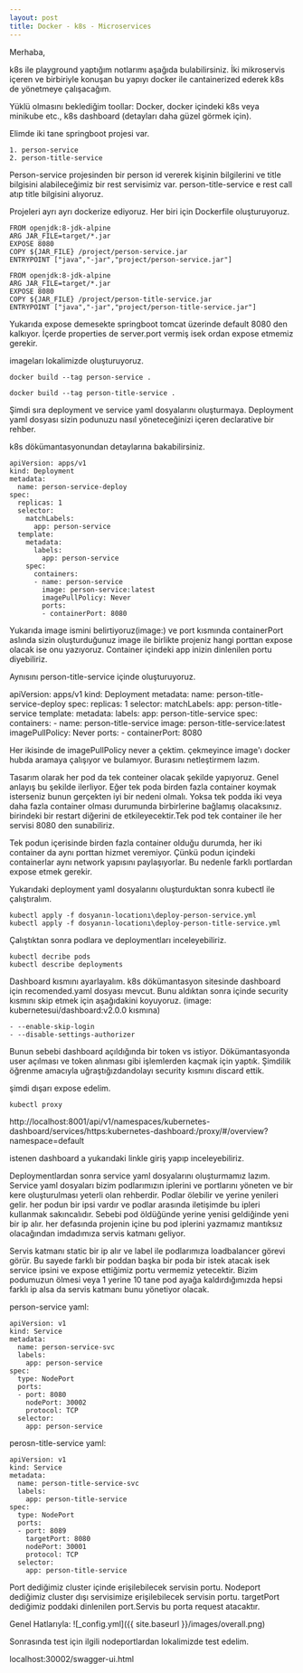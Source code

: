 ```yaml
---
layout: post
title: Docker - k8s - Microservices
---
```


Merhaba,

k8s ile playground yaptığım notlarımı aşağıda bulabilirsiniz. İki mikroservis içeren ve birbiriyle konuşan bu yapıyı docker ile cantainerized ederek k8s de yönetmeye çalışacağım.

Yüklü olmasını beklediğim toollar: Docker, docker içindeki k8s veya minikube etc., k8s dashboard (detayları daha güzel görmek için).

Elimde iki tane springboot projesi var. 

	1. person-service
	2. person-title-service

Person-service projesinden bir person id vererek kişinin bilgilerini ve title bilgisini alabileceğimiz bir rest servisimiz var. person-title-service e rest call atıp title bilgisini alıyoruz.

Projeleri ayrı ayrı dockerize ediyoruz. Her biri için Dockerfile oluşturuyoruz.


	FROM openjdk:8-jdk-alpine
	ARG JAR_FILE=target/*.jar
	EXPOSE 8080
	COPY ${JAR_FILE} /project/person-service.jar
	ENTRYPOINT ["java","-jar","project/person-service.jar"]

	FROM openjdk:8-jdk-alpine
	ARG JAR_FILE=target/*.jar
	EXPOSE 8080
	COPY ${JAR_FILE} /project/person-title-service.jar
	ENTRYPOINT ["java","-jar","project/person-title-service.jar"]

Yukarıda expose demesekte springboot tomcat üzerinde default 8080 den kalkıyor. İçerde properties de server.port vermiş isek ordan expose etmemiz gerekir.

imageları lokalimizde oluşturuyoruz.

	docker build --tag person-service .

	docker build --tag person-title-service .
	
Şimdi sıra deployment ve service yaml dosyalarını oluşturmaya. Deployment yaml dosyası sizin podunuzu nasıl yöneteceğinizi içeren declarative bir rehber. 

k8s dökümantasyonundan detaylarına bakabilirsiniz. 

	apiVersion: apps/v1
	kind: Deployment
	metadata:
	  name: person-service-deploy
	spec:
	  replicas: 1
	  selector:
		matchLabels:
		  app: person-service
	  template:
		metadata:
		  labels: 
			app: person-service
		spec: 
		  containers:
		  - name: person-service
			image: person-service:latest
			imagePullPolicy: Never
			ports:
			- containerPort: 8080

Yukarıda image ismini belirtiyoruz(image:) ve port kısmında containerPort aslında sizin oluşturduğunuz image ile birlikte projeniz hangi porttan expose olacak ise onu yazıyoruz. Container içindeki app inizin dinlenilen portu diyebiliriz.

Aynısını person-title-service içinde oluşturuyoruz.

apiVersion: apps/v1
kind: Deployment
metadata:
  name: person-title-service-deploy
spec:
  replicas: 1
  selector:
    matchLabels:
      app: person-title-service
  template:
    metadata:
      labels: 
        app: person-title-service
    spec: 
      containers:
      - name: person-title-service
        image: person-title-service:latest
        imagePullPolicy: Never
        ports:
        - containerPort: 8080

Her ikisinde de imagePullPolicy never a çektim. çekmeyince image'ı docker hubda aramaya çalışıyor ve bulamıyor. Burasını netleştirmem lazım.

Tasarım olarak her pod da tek conteiner olacak şekilde yapıyoruz. Genel anlayış bu şekilde ilerliyor. Eğer tek poda birden fazla container koymak isterseniz bunun gerçekten iyi bir nedeni olmalı. Yoksa tek podda iki veya daha fazla container olması durumunda birbirlerine bağlamış olacaksınız. birindeki bir restart diğerini de etkileyecektir.Tek pod tek container ile her servisi 8080 den sunabiliriz. 

Tek podun içerisinde birden fazla container olduğu durumda, her iki container da aynı porttan hizmet veremiyor. Çünkü podun içindeki containerlar aynı network yapısını paylaşıyorlar. Bu nedenle farklı portlardan expose etmek gerekir.

Yukarıdaki deployment yaml dosyalarını oluşturduktan sonra kubectl ile çalıştıralım.

	kubectl apply -f dosyanın-locationı\deploy-person-service.yml
	kubectl apply -f dosyanın-locationı\deploy-person-title-service.yml

Çalıştıktan sonra podlara ve deploymentları inceleyebiliriz.

	kubectl decribe pods
	kubectl describe deployments
	
Dashboard kısmını ayarlayalım. k8s dökümantasyon sitesinde dashboard için recomended.yaml dosyası mevcut. Bunu aldıktan sonra içinde security kısmını skip etmek için aşağıdakini koyuyoruz. (image: kubernetesui/dashboard:v2.0.0 kısmına)

	- --enable-skip-login
    - --disable-settings-authorizer

Bunun sebebi dashboard açıldığında bir token vs istiyor. Dökümantasyonda user açılması ve token alınması gibi işlemlerden kaçmak için yaptık. Şimdilik öğrenme amacıyla uğraştığızdandolayı security kısmını discard ettik.

şimdi dışarı expose edelim.

	kubectl proxy

http://localhost:8001/api/v1/namespaces/kubernetes-dashboard/services/https:kubernetes-dashboard:/proxy/#/overview?namespace=default

istenen dashboard a yukarıdaki linkle giriş yapıp inceleyebiliriz.

Deploymentlardan sonra service yaml dosyalarını oluşturmamız lazım. Service yaml dosyaları bizim podlarımızın iplerini ve portlarını yöneten ve bir kere oluşturulması yeterli olan rehberdir. Podlar ölebilir ve yerine yenileri gelir. her podun bir ipsi vardır ve podlar arasında iletişimde bu ipleri kullanmak sakıncalıdır. Sebebi pod öldüğünde yerine yenisi geldiğinde yeni bir ip alır. her defasında projenin içine bu pod iplerini yazmamız mantıksız olacağından imdadımıza servis katmanı geliyor.

Servis katmanı static bir ip alır ve label ile podlarımıza loadbalancer görevi görür. Bu sayede farklı bir poddan başka bir poda bir istek atacak isek service ipsini ve expose ettiğimiz portu vermemiz yetecektir. Bizim podumuzun ölmesi veya 1 yerine 10 tane pod ayağa kaldırdığımızda hepsi farklı ip alsa da servis katmanı bunu yönetiyor olacak.

person-service yaml:

	apiVersion: v1
	kind: Service
	metadata:
	  name: person-service-svc
	  labels:
		app: person-service
	spec:
	  type: NodePort
	  ports:
	  - port: 8080
		nodePort: 30002
		protocol: TCP
	  selector:
		app: person-service

perosn-title-service yaml:

	apiVersion: v1
	kind: Service
	metadata:
	  name: person-title-service-svc
	  labels:
		app: person-title-service
	spec:
	  type: NodePort
	  ports:
	  - port: 8089
		targetPort: 8080
		nodePort: 30001
		protocol: TCP
	  selector:
		app: person-title-service

Port dediğimiz cluster içinde erişilebilecek servisin portu.
Nodeport dediğimiz cluster dışı servisimize erişilebilecek servisin portu.
targetPort dediğimiz poddaki dinlenilen port.Servis bu porta request atacaktır. 


Genel Hatlarıyla:
![_config.yml]({{ site.baseurl }}/images/overall.png)


Sonrasında test için ilgili nodeportlardan lokalimizde test edelim.

localhost:30002/swagger-ui.html




